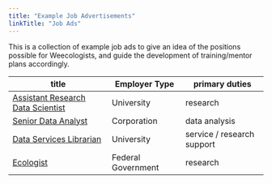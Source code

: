 ```yaml
---
title: "Example Job Advertisements"
linkTitle: "Job Ads"
---
```


This is a collection of example job ads to give an idea of the positions possible for Weecologists, and guide the development of training/mentor plans accordingly.

| title | Employer Type | primary duties |
|-------|----------------|----------------|
| [Assistant Research Data Scientist](job-ad-academic-data-scientist.pdf) | University | research |
| [Senior Data Analyst](job-ad-senior-data-analyst.pdf) | Corporation | data analysis |
| [Data Services Librarian](job-ad-data-science-librarian.pdf) | University | service / research support |
| [Ecologist](job-ad-federal-government-ecologist.pdf) | Federal Government | research |